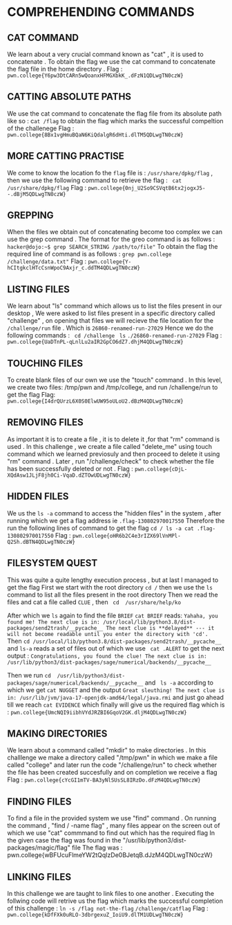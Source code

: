 # COMPREHENDING COMMANDS

## CAT COMMAND 

We learn about a very crucial command known as "cat" , it is used to concatenate  . To obtain the flag we use the cat command to concatenate the flag file in the home directory . 
Flag : `pwn.college{Y6pw3DtCARn5wQoanxHFMGXbkK_.dFzN1QDLwgTN0czW}`

## CATTING ABSOLUTE PATHS 

We use the cat command to concatenate the flag file from its absolute path like so : c`at /flag` to obtain the flag which marks the successful compeltion of the challenege 
Flag : `pwn.college{8Bx1vgHmuBQaN6KiQdalgR6dHti.dlTM5QDLwgTN0czW}`


## MORE CATTING PRACTISE 

We come to know the location fo the `flag` file is : `/usr/share/dpkg/flag` , then we use the following command to retrieve the flag : 
` cat /usr/share/dpkg/flag` 
Flag : `pwn.college{0nj_U2So9CSVqtB6tx2jogxJ5--.dBjM5QDLwgTN0czW}`

## GREPPING 

When the files we obtain out of concatenating become too complex we can use the grep command . 
The format for the greo command is as follows : `hacker@dojo:~$ grep SEARCH_STRING /path/to/file"`
To obtain the flag the required line of command is as follows : `grep pwn.college /challenge/data.txt"`
Flag : `pwn.college{Y-hCItgkclHTcCsnWpoC9Axjr_c.ddTM4QDLwgTN0czW}`

## LISTING FILES 

We learn about "ls" command which allows us to list the files present in our desktop , We were asked to list files present in a specific directory called "challenge" , on opening that files we will recieve the file location for the `/challenge/run` file . Which is 
`26860-renamed-run-27029`
Hence we do the following commands :
` cd /challenge`
` ls`
`./26860-renamed-run-27029`
Flag : `pwn.college{UaDTnPL-qLnlLu2aIR2GpCO6dZ7.dhjM4QDLwgTN0czW}`

## TOUCHING FILES 

To create blank files of our own we use the "touch" command .  In this level, we create two files: /tmp/pwn and /tmp/college, and run /challenge/run to get the flag 
Flag: `pwn.college{I4drQUrzL6X0S0ElwUW95oULoU2.dBzM4QDLwgTN0czW}`

## REMOVING FILES 

As important it is to create a file , it is to delete it ,for that "rm" command is used . In this challenge , we create a file called
"delete_me" using touch command which we learned previosuly and then proceed to delete it using "rm" command . Later , run "/challenge/check"
to check whether the file has been successfully deleted or not . 
Flag : `pwn.college{cDjL-XQdAsw1JLjF8jh0Ci-VqaD.dZTOwUDLwgTN0czW}`

## HIDDEN FILES

We us the `ls -a` command to access the "hidden files" in the system , after running which we get a flag address ie `.flag-130802970017550`
Therefore the run the following lines of command to get the flag 
`cd /
ls -a
cat .flag-130802970017550`
Flag : `pwn.college{oHR6b2C4e3rIZX69lVnMPl-Q2Sh.dBTN4QDLwgTN0czW}`

## FILESYSTEM QUEST 

This was quite a quite lengthy execution process , but at last I managed to get the flag 
First we start with the root directory `cd /` then we use the `ls` command to list all the files present in the root directory 
Then we read the files and cat a file called `CLUE` , then ` cd  /usr/share/help/ko`

After which we `ls` again to find the file `BRIEF` 
`cat BRIEF` reads:
`Yahaha, you found me!
The next clue is in: /usr/local/lib/python3.8/dist-packages/send2trash/__pycache__
The next clue is **delayed** --- it will not become readable until you enter the directory with 'cd'.
`
Then  `cd /usr/local/lib/python3.8/dist-packages/send2trash/__pycache__`  and `ls-a`
reads a set of files out of which we use ` cat .ALERT` to get the next output :
`Congratulations, you found the clue!
The next clue is in: /usr/lib/python3/dist-packages/sage/numerical/backends/__pycache__`

Then we run `cd  /usr/lib/python3/dist-packages/sage/numerical/backends/__pycache__` and ` ls -a`
according to which  we get `cat NUGGET` and the output 
`Great sleuthing!
The next clue is in: /usr/lib/jvm/java-17-openjdk-amd64/legal/java.rmi`
and just go ahead till we reach `cat EVIDENCE` which finally will give us the required flag 
which is : `pwn.college{UmcNQI9iibhVYdJRZBI6GqoV2GK.dljM4QDLwgTN0czW}`


## MAKING DIRECTORIES 

We learn about a command called "mkdir" to make directories . In this challlenge we make a directory called "/tmp/pwn" in which we make a file called "college" and later run the code "/challenge/run" to check whether the file has been created succesfully and on completion we receive a flag 
Flag : `pwn.college{cYcGI1mTV-BA3yNlSUsSL8IRzDo.dFzM4QDLwgTN0czW}`

## FINDING FILES

To find a file in the provided system we use "find" command . On running the command , "find / -name flag" , many files appear on the 
screen out of which we use "cat" commmand to find out which has the required flag 
In the given case the flag was found in the "/usr/lib/python3/dist-packages/magic/flag" file 
The flag was : pwn.college{wBFUcuFlmeYW2tQqIzDe0BJetqB.dJzM4QDLwgTN0czW}

## LINKING FILES 

In this challenge we are taught to link files to one another . Executing the follwing code will retrive us the flag which marks the successful completion of this challenge : 
`ln -s /flag not-the-flag`
`/challenge/catflag`
Flag : `pwn.college{kDfFXk0uRLO-3dbrgexuZ_IoiU9.dlTM1UDLwgTN0czW}`








